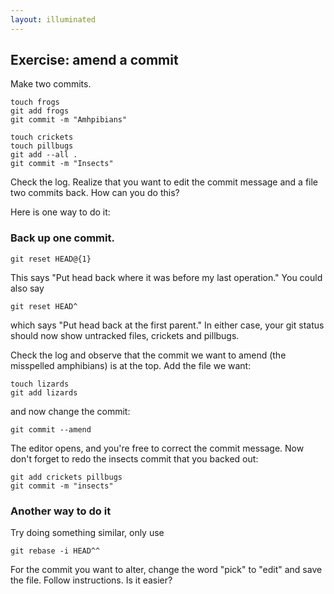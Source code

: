 ```yaml
---
layout: illuminated
---
```


## Exercise: amend a commit

Make two commits.

    touch frogs
    git add frogs
    git commit -m "Amhpibians"

    touch crickets
    touch pillbugs
    git add --all .
    git commit -m "Insects"

Check the log.
Realize that you want to edit the commit message and a file two commits
back. How can you do this?

Here is one way to do it:

### Back up one commit.

    git reset HEAD@{1}

This says "Put head back where it was before my last operation." You
could also say

    git reset HEAD^

which says "Put head back at the first parent."
In either case, your git status should now show untracked files,
crickets and pillbugs.

Check the log and observe that the commit we want to amend (the
misspelled amphibians) is at the top. Add the file we want:

    touch lizards
    git add lizards

and now change the commit:

    git commit --amend

The editor opens, and you're free to correct the commit message.
Now don't forget to redo the insects commit that you backed out:

    git add crickets pillbugs
    git commit -m "insects"

### Another way to do it
Try doing something similar, only use

    git rebase -i HEAD^^

For the commit you want to alter, change the word "pick" to "edit" and
save the file. Follow instructions. Is it easier?

